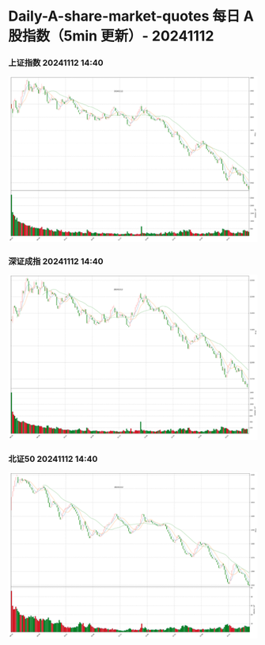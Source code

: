
# Daily-A-share-market-quotes 每日 A 股指数（5min 更新）- 20241112

### 上证指数 20241112 14:40
![](./fig/2024/11/20241112-sh000001.png)

### 深证成指 20241112 14:40
![](./fig/2024/11/20241112-sz399001.png)

### 北证50 20241112 14:40
![](./fig/2024/11/20241112-bj899050.png)
